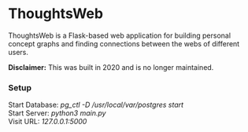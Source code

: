 # ThoughtsWeb

ThoughtsWeb is a Flask-based web application for building personal concept graphs and finding connections between the webs of different users.

**Disclaimer:** This was built in 2020 and is no longer maintained.

### Setup

Start Database:  *pg_ctl -D /usr/local/var/postgres start* \
Start Server:  *python3 main.py* \
Visit URL:  *127.0.0.1:5000*
